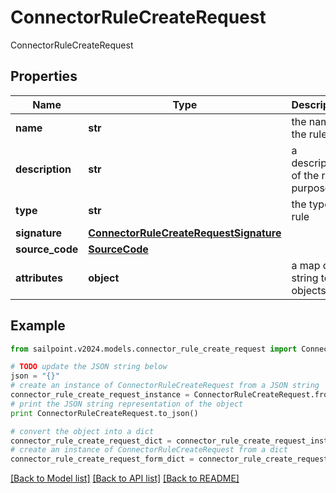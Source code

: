 # ConnectorRuleCreateRequest

ConnectorRuleCreateRequest

## Properties

Name | Type | Description | Notes
------------ | ------------- | ------------- | -------------
**name** | **str** | the name of the rule | 
**description** | **str** | a description of the rule&#39;s purpose | [optional] 
**type** | **str** | the type of rule | 
**signature** | [**ConnectorRuleCreateRequestSignature**](ConnectorRuleCreateRequestSignature.md) |  | [optional] 
**source_code** | [**SourceCode**](SourceCode.md) |  | 
**attributes** | **object** | a map of string to objects | [optional] 

## Example

```python
from sailpoint.v2024.models.connector_rule_create_request import ConnectorRuleCreateRequest

# TODO update the JSON string below
json = "{}"
# create an instance of ConnectorRuleCreateRequest from a JSON string
connector_rule_create_request_instance = ConnectorRuleCreateRequest.from_json(json)
# print the JSON string representation of the object
print ConnectorRuleCreateRequest.to_json()

# convert the object into a dict
connector_rule_create_request_dict = connector_rule_create_request_instance.to_dict()
# create an instance of ConnectorRuleCreateRequest from a dict
connector_rule_create_request_form_dict = connector_rule_create_request.from_dict(connector_rule_create_request_dict)
```
[[Back to Model list]](../README.md#documentation-for-models) [[Back to API list]](../README.md#documentation-for-api-endpoints) [[Back to README]](../README.md)


